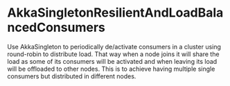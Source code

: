 # AkkaSingletonResilientAndLoadBalancedConsumers
Use AkkaSingleton to periodically de/activate consumers in a cluster using round-robin to distribute load.
That way when a node joins it will share the load as some of its consumers will be activated and when leaving its load will be offloaded to other nodes.
This is to achieve having multiple single consumers but distributed in different nodes.
